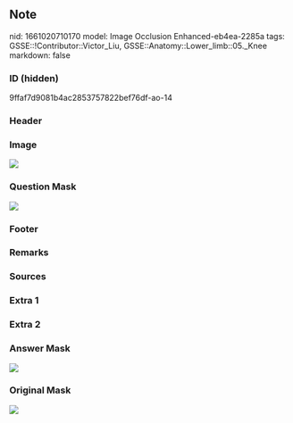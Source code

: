 ## Note
nid: 1661020710170
model: Image Occlusion Enhanced-eb4ea-2285a
tags: GSSE::!Contributor::Victor_Liu, GSSE::Anatomy::Lower_limb::05._Knee
markdown: false

### ID (hidden)
9ffaf7d9081b4ac2853757822bef76df-ao-14

### Header


### Image
<img src="tmp36nkg5a9.png">

### Question Mask
<img src="9ffaf7d9081b4ac2853757822bef76df-ao-14-Q.svg">

### Footer


### Remarks


### Sources


### Extra 1


### Extra 2


### Answer Mask
<img src="9ffaf7d9081b4ac2853757822bef76df-ao-14-A.svg">

### Original Mask
<img src="9ffaf7d9081b4ac2853757822bef76df-ao-O.svg">
